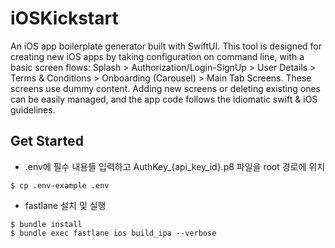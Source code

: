 # iOSKickstart

An iOS app boilerplate generator built with SwiftUI. This tool is designed for creating new iOS apps by taking configuration on command line, with a basic screen flows: Splash > Authorization/Login-SignUp > User Details > Terms & Conditions > Onboarding (Carousel) > Main Tab Screens. These screens use dummy content. Adding new screens or deleting existing ones can be easily managed, and the app code follows the idiomatic swift & iOS guidelines.

## Get Started

- .env에 필수 내용들 입력하고 AuthKey\_{api_key_id}.p8 파일을 root 경로에 위치

```
$ cp .env-example .env
```

- fastlane 설치 및 실행

```
$ bundle install
$ bundle exec fastlane ios build_ipa --verbose
```
